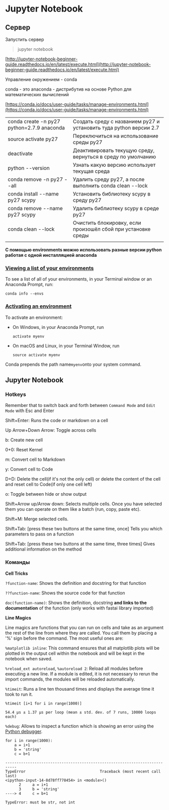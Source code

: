 # Jupyter Notebook

## Сервер

Запустить сервер

> jupyter notebook

[http://jupyter-notebook-beginner-guide.readthedocs.io/en/latest/execute.html](http://jupyter-notebook-beginner-guide.readthedocs.io/en/latest/execute.html)

Управление окружением - conda

conda - это anaconda - дистрибутив на основе Python для математических вычислений

[https://conda.io/docs/user-guide/tasks/manage-environments.html](https://conda.io/docs/user-guide/tasks/manage-environments.html)

|                                            |                                                                    |
| ------------------------------------------ | ------------------------------------------------------------------ |
| conda create -n py27 python=2.7.9 anaconda | Создать среду с названием py27 и установить туда python версии 2.7 |
| source activate py27                       | Переключиться на использование среды py27                          |
| deactivate                                 | Деактивировать текущую среду, вернуться в среду по умолчанию       |
| python --version                           | Узнать какую версию использует текущая среда                       |
| conda remove -n py27 --all                 | Удалить среду py27, а после выполнить conda clean --lock           |
| conda install --name py27 scypy            | Установить библиотеку scypy  в среду py27                          |
| conda remove --name py27 scypy             | Удалить библиотеку scypy в среде py27                              |
| conda clean --lock                         | Очистить блокировку, если произошёл сбой при установке среды       |
|                                            |                                                                    |

**С помощью environments можно использовать разные версии python работая с одной инсталляцией anaconda**

### [Viewing a list of your environments](https://conda.io/docs/user-guide/tasks/manage-environments.html#id8)

To see a list of all of your environments, in your Terminal window or an Anaconda Prompt, run:

```
conda info --envs
```

### [Activating an environment](https://conda.io/docs/user-guide/tasks/manage-environments.html#id5)

To activate an environment:

*   On Windows, in your Anaconda Prompt, run

    `activate myenv`
*   On macOS and Linux, in your Terminal Window, run

    `source activate myenv`

Conda prepends the path name`myenv`onto your system command.

## Jupyter Notebook

### Hotkeys

 Remember that to switch back and forth between `Command Mode` and `Edit Mode` with Esc and Enter

Shift+Enter: Runs the code or markdown on a cell

Up Arrow+Down Arrow: Toggle across cells

b: Create new cell

0+0: Reset Kernel

m: Convert cell to Markdown

y: Convert cell to Code

D+D: Delete the cell(if it's not the only cell) or delete the content of the cell and reset cell to Code(if only one cell left)

o: Toggle between hide or show output

Shift+Arrow up/Arrow down: Selects multiple cells. Once you have selected them you can operate on them like a batch (run, copy, paste etc).

Shift+M: Merge selected cells.

Shift+Tab: \[press these two buttons at the same time, once] Tells you which parameters to pass on a function

Shift+Tab: \[press these two buttons at the same time, three times] Gives additional information on the method

### Команды

**Cell Tricks**

 `?function-name`: Shows the definition and docstring for that function

 `??function-name`: Shows the source code for that function

 `doc(function-name)`: Shows the definition, docstring **and links to the documentation** of the function (only works with fastai library imported)

**Line Magics**

Line magics are functions that you can run on cells and take as an argument the rest of the line from where they are called. You call them by placing a '%' sign before the command. The most useful ones are:

`%matplotlib inline`: This command ensures that all matplotlib plots will be plotted in the output cell within the notebook and will be kept in the notebook when saved.

`%reload_ext autoreload`, `%autoreload 2`: Reload all modules before executing a new line. If a module is edited, it is not necessary to rerun the import commands, the modules will be reloaded automatically.

 `%timeit`: Runs a line ten thousand times and displays the average time it took to run it.

```
%timeit [i+1 for i in range(1000)]
```

```
54.4 µs ± 1.37 µs per loop (mean ± std. dev. of 7 runs, 10000 loops each)
```

 `%debug`: Allows to inspect a function which is showing an error using the [Python debugger](https://docs.python.org/3/library/pdb.html).

```
for i in range(1000):
    a = i+1
    b = 'string'
    c = b+1
```

```
---------------------------------------------------------------------------
TypeError                                 Traceback (most recent call last)
<ipython-input-14-8d78ff778454> in <module>()
      2     a = i+1
      3     b = 'string'
----> 4     c = b+1

TypeError: must be str, not int
```
